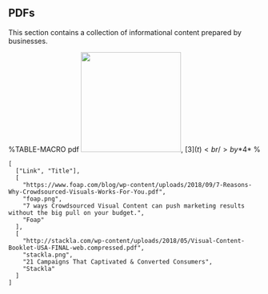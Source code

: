 
## PDFs

This section contains a collection of informational content prepared by businesses.

%TABLE-MACRO pdf
<a href="$1"><img src="images/pdf/$2" width="200" /></a>, [$3](t) <br/> by *$4*
%

```table pdf
[
  ["Link", "Title"],
  [
    "https://www.foap.com/blog/wp-content/uploads/2018/09/7-Reasons-Why-Crowdsourced-Visuals-Works-For-You.pdf",
    "foap.png",
    "7 ways Crowdsourced Visual Content can push marketing results without the big pull on your budget.",
    "Foap"
  ],
  [
    "http://stackla.com/wp-content/uploads/2018/05/Visual-Content-Booklet-USA-FINAL-web.compressed.pdf",
    "stackla.png",
    "21 Campaigns That Captivated & Converted Consumers",
    "Stackla"
  ]
]
```
